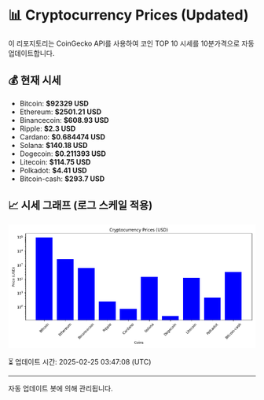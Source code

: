 
# 📊 Cryptocurrency Prices (Updated)

이 리포지토리는 CoinGecko API를 사용하여 코인 TOP 10 시세를 10분가격으로 자동 업데이트합니다.

## 💰 현재 시세
- Bitcoin: **$92329 USD**
- Ethereum: **$2501.21 USD**
- Binancecoin: **$608.93 USD**
- Ripple: **$2.3 USD**
- Cardano: **$0.684474 USD**
- Solana: **$140.18 USD**
- Dogecoin: **$0.211393 USD**
- Litecoin: **$114.75 USD**
- Polkadot: **$4.41 USD**
- Bitcoin-cash: **$293.7 USD**

## 📈 시세 그래프 (로그 스케일 적용)
![Crypto Prices](crypto_prices.png)

⏳ 업데이트 시간: 2025-02-25 03:47:08 (UTC)

---
자동 업데이트 봇에 의해 관리됩니다.

